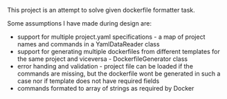 This project is an attempt to solve given dockerfile formatter task.

Some assumptions I have made during design are:
- support for multiple project.yaml specifications - a map of project names and commands in a YamlDataReader class
- support for generating multiple dockerfiles from different templates for the same project and viceversa - DockerfileGenerator class
- error handing and validation - project file can be loaded if the commands are missing, but the dockerfile wont be generated in such a case nor if template does not have required fields
- commands formated to array of strings as required by Docker
